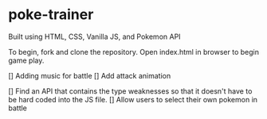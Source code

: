 # poke-trainer

<!-- Screenshot images of game -->

<!-- Explanations of the technologies -->

Built using HTML, CSS, Vanilla JS, and Pokemon API

<!-- Installation Instruction -->

To begin, fork and clone the repository. Open index.html in browser to begin game play.

<!-- Approach taken -->

<!-- Code snippets with explanation of code -->

<!-- Unsolved Problems -->

[] Adding music for battle
[] Add attack animation

<!-- Stretch Goals -->

[] Find an API that contains the type weaknesses so that it doesn't have to be hard coded into the JS file.
[] Allow users to select their own pokemon in battle

